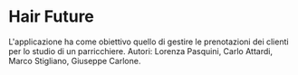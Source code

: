 # Hair Future
L'applicazione ha come obiettivo quello di gestire le prenotazioni dei clienti per lo studio di un parricchiere.
Autori: Lorenza Pasquini, Carlo Attardi, Marco Stigliano, Giuseppe Carlone.
